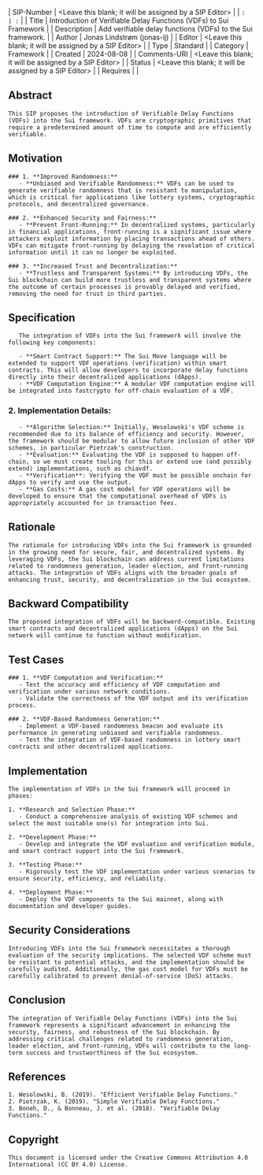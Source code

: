 | SIP-Number          | <Leave this blank; it will be assigned by a SIP Editor> |
| ```:                | :``` |
| Title               | Introduction of Verifiable Delay Functions (VDFs) to Sui Framework |
| Description         | Add verifiable delay functions (VDFs) to the Sui framework. |
| Author              | Jonas Lindstrøm (jonas-lj) |
| Editor              | <Leave this blank; it will be assigned by a SIP Editor> |
| Type                | Standard |
| Category            | Framework |
| Created             | 2024-08-08 |
| Comments-URI        | <Leave this blank; it will be assigned by a SIP Editor> |
| Status              | <Leave this blank; it will be assigned by a SIP Editor> |
| Requires            | |


## Abstract
```
This SIP proposes the introduction of Verifiable Delay Functions (VDFs) into the Sui framework. VDFs are cryptographic primitives that require a predetermined amount of time to compute and are efficiently verifiable.

```

## Motivation
```
### 1. **Improved Randomness:**
   - **Unbiased and Verifiable Randomness:** VDFs can be used to generate verifiable randomness that is resistant to manipulation, which is critical for applications like lottery systems, cryptographic protocols, and decentralized governance.

### 2. **Enhanced Security and Fairness:**
   - **Prevent Front-Running:** In decentralized systems, particularly in financial applications, front-running is a significant issue where attackers exploit information by placing transactions ahead of others. VDFs can mitigate front-running by delaying the revelation of critical information until it can no longer be exploited.

### 3. **Increased Trust and Decentralization:**
   - **Trustless and Transparent Systems:** By introducing VDFs, the Sui blockchain can build more trustless and transparent systems where the outcome of certain processes is provably delayed and verified, removing the need for trust in third parties.
```

## Specification
```
   The integration of VDFs into the Sui framework will involve the following key components:

   - **Smart Contract Support:** The Sui Move language will be extended to support VDF operations (verification) within smart contracts. This will allow developers to incorporate delay functions directly into their decentralized applications (dApps).
   - **VDF Computation Engine:** A modular VDF computation engine will be integrated into fastcrypto for off-chain evaluation of a VDF.
```

### 2. **Implementation Details:**
```
   - **Algorithm Selection:** Initially, Wesolowski's VDF scheme is recommended due to its balance of efficiency and security. However, the framework should be modular to allow future inclusion of other VDF schemes, in particular Pietrzak's construction.
   - **Evaluation:** Evaluating the VDF is supposed to happen off-chain, so we must create tooling for this or extend use (and possibly extend) implementations, such as chiavdf.
   - **Verification**: Verifying the VDF must be possible onchain for dApps to verify and use the output.
   - **Gas Costs:** A gas cost model for VDF operations will be developed to ensure that the computational overhead of VDFs is appropriately accounted for in transaction fees.
```

## Rationale
```
The rationale for introducing VDFs into the Sui framework is grounded in the growing need for secure, fair, and decentralized systems. By leveraging VDFs, the Sui blockchain can address current limitations related to randomness generation, leader election, and front-running attacks. The integration of VDFs aligns with the broader goals of enhancing trust, security, and decentralization in the Sui ecosystem.

```

## Backward Compatibility
```
The proposed integration of VDFs will be backward-compatible. Existing smart contracts and decentralized applications (dApps) on the Sui network will continue to function without modification.
```

## Test Cases
```
### 1. **VDF Computation and Verification:**
   - Test the accuracy and efficiency of VDF computation and verification under various network conditions.
   - Validate the correctness of the VDF output and its verification process.

### 2. **VDF-Based Randomness Generation:**
   - Implement a VDF-based randomness beacon and evaluate its performance in generating unbiased and verifiable randomness.
   - Test the integration of VDF-based randomness in lottery smart contracts and other decentralized applications.

```

## Implementation
```
The implementation of VDFs in the Sui framework will proceed in phases:

1. **Research and Selection Phase:**
   - Conduct a comprehensive analysis of existing VDF schemes and select the most suitable one(s) for integration into Sui.
   
2. **Development Phase:**
   - Develop and integrate the VDF evaluation and verification module, and smart contract support into the Sui framework.
   
3. **Testing Phase:**
   - Rigorously test the VDF implementation under various scenarios to ensure security, efficiency, and reliability.
   
4. **Deployment Phase:**
   - Deploy the VDF components to the Sui mainnet, along with documentation and developer guides.

```

## Security Considerations
```
Introducing VDFs into the Sui framework necessitates a thorough evaluation of the security implications. The selected VDF scheme must be resistant to potential attacks, and the implementation should be carefully audited. Additionally, the gas cost model for VDFs must be carefully calibrated to prevent denial-of-service (DoS) attacks.

```

## Conclusion
```
The integration of Verifiable Delay Functions (VDFs) into the Sui framework represents a significant advancement in enhancing the security, fairness, and robustness of the Sui blockchain. By addressing critical challenges related to randomness generation, leader election, and front-running, VDFs will contribute to the long-term success and trustworthiness of the Sui ecosystem.

```

## References
```
1. Wesolowski, B. (2019). "Efficient Verifiable Delay Functions."
2. Pietrzak, K. (2019). "Simple Verifiable Delay Functions."
3. Boneh, D., & Bonneau, J. et al. (2018). "Verifiable Delay Functions."

```

## Copyright
```
This document is licensed under the Creative Commons Attribution 4.0 International (CC BY 4.0) License.
```